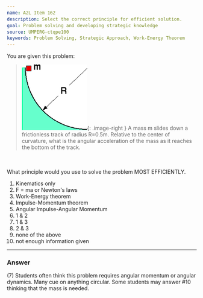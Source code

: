 ```yaml
---
name: A2L Item 162
description: Select the correct principle for efficient solution.
goal: Problem solving and developing strategic knowledge
source: UMPERG-ctqpe100
keywords: Problem Solving, Strategic Approach, Work-Energy Theorem
---
```


You are given this problem:

<blockquote>


![Item162_fig1.gif](../images/Item162_fig1.gif){: .image-right }  A
mass m slides down a frictionless track of radius R=0.5m.  Relative to
the center of curvature, what is the angular acceleration of the mass as
it reaches the bottom of the track. </blockquote>

<br><br> What principle would you use to solve the problem MOST
EFFICIENTLY.

1. Kinematics only
2. F = ma or Newton's laws
3. Work-Energy theorem
4. Impulse-Momentum theorem
5. Angular Impulse-Angular Momentum
6. 1 & 2
7. 1 & 3
8. 2 & 3
9. none of the above
10. not enough information given



<hr/>

### Answer 

(7) Students often think this problem requires angular momentum
or angular dynamics. Many cue on anything circular. Some students may
answer #10 thinking that the mass is needed.
